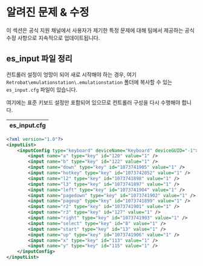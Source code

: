 # 알려진 문제 & 수정

이 섹션은 공식 지원 채널에서 사용자가 제기한 특정 문제에 대해 팀에서 제공하는 공식 수정 사항으로 지속적으로 업데이트됩니다.

## es_input 파일 정리

컨트롤러 설정이 엉망이 되어 새로 시작해야 하는 경우, 여기 `Retrobat\emulationstation\.emulationstation` 폴더에 복사할 수 있는 `es_input.cfg` 파일이 있습니다.

여기에는 표준 키보드 설정만 포함되어 있으므로 컨트롤러 구성을 다시 수행해야 합니다.

| es_input.cfg |
|:-:|
```xml
<?xml version="1.0"?>
<inputList>
	<inputConfig type="keyboard" deviceName="Keyboard" deviceGUID="-1">
		<input name="a" type="key" id="120" value="1" />
		<input name="b" type="key" id="122" value="1" />
		<input name="down" type="key" id="1073741905" value="1" />
		<input name="hotkey" type="key" id="1073742052" value="1" />
		<input name="l2" type="key" id="1073741898" value="1" />
		<input name="l3" type="key" id="1073741897" value="1" />
		<input name="left" type="key" id="1073741904" value="1" />
		<input name="pagedown" type="key" id="1073741902" value="1" />
		<input name="pageup" type="key" id="1073741899" value="1" />
		<input name="r2" type="key" id="1073741901" value="1" />
		<input name="r3" type="key" id="127" value="1" />
		<input name="right" type="key" id="1073741903" value="1" />
		<input name="select" type="key" id="8" value="1" />
		<input name="start" type="key" id="13" value="1" />
		<input name="up" type="key" id="1073741906" value="1" />
		<input name="x" type="key" id="113" value="1" />
		<input name="y" type="key" id="115" value="1" />
	</inputConfig>
</inputList>

```
